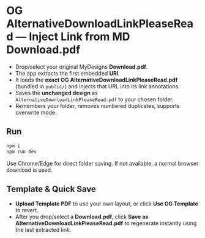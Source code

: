
# OG AlternativeDownloadLinkPleaseRead — Inject Link from MD Download.pdf

- Drop/select your original MyDesigns **Download.pdf**.
- The app extracts the first embedded **URI**.
- It loads the **exact OG AlternativeDownloadLinkPleaseRead.pdf** (bundled in `public/`) and injects that URL into its link annotations.
- Saves the **unchanged design** as `AlternativeDownloadLinkPleaseRead.pdf` to your chosen folder.
- Remembers your folder, removes numbered duplicates, supports overwrite mode.

## Run
```bash
npm i
npm run dev
```

Use Chrome/Edge for direct folder saving. If not available, a normal browser download is used.


## Template & Quick Save
- **Upload Template PDF** to use your own layout, or click **Use OG Template** to revert.
- After you drop/select a **Download.pdf**, click **Save as AlternativeDownloadLinkPleaseRead.pdf** to regenerate instantly using the last extracted link.
